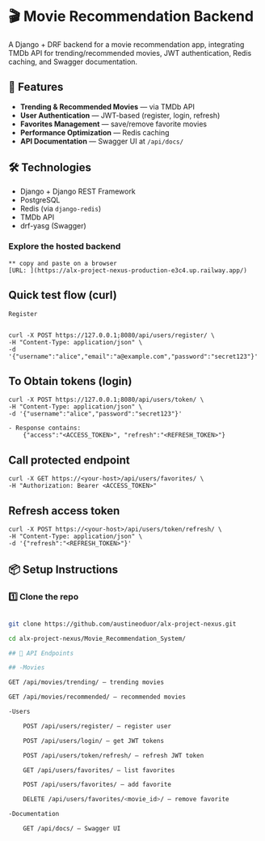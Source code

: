 # 🎬 Movie Recommendation Backend

A Django + DRF backend for a movie recommendation app, integrating TMDb API for trending/recommended movies, JWT authentication, Redis caching, and Swagger documentation.

## 🚀 Features
- **Trending & Recommended Movies** — via TMDb API
- **User Authentication** — JWT-based (register, login, refresh)
- **Favorites Management** — save/remove favorite movies
- **Performance Optimization** — Redis caching
- **API Documentation** — Swagger UI at `/api/docs/`

## 🛠 Technologies
- Django + Django REST Framework
- PostgreSQL
- Redis (via `django-redis`)
- TMDb API
- drf-yasg (Swagger)

### Explore the hosted backend
    ** copy and paste on a browser
    [URL: ](https://alx-project-nexus-production-e3c4.up.railway.app/)
    
## Quick test flow (curl)
    Register


    curl -X POST https://127.0.0.1;8080/api/users/register/ \
    -H "Content-Type: application/json" \
    -d '{"username":"alice","email":"a@example.com","password":"secret123"}'

## To Obtain tokens (login)

    curl -X POST https://127.0.0.1;8080/api/users/token/ \
    -H "Content-Type: application/json" \
    -d '{"username":"alice","password":"secret123"}'
    
    - Response contains:
        {"access":"<ACCESS_TOKEN>", "refresh":"<REFRESH_TOKEN>"}

## Call protected endpoint

    curl -X GET https://<your-host>/api/users/favorites/ \
    -H "Authorization: Bearer <ACCESS_TOKEN>"

## Refresh access token
    curl -X POST https://<your-host>/api/users/token/refresh/ \
    -H "Content-Type: application/json" \
    -d '{"refresh":"<REFRESH_TOKEN>"}'

## 📦 Setup Instructions

### 1️⃣ Clone the repo

```bash

git clone https://github.com/austineoduor/alx-project-nexus.git

cd alx-project-nexus/Movie_Recommendation_System/

## 📜 API Endpoints

## -Movies

GET /api/movies/trending/ — trending movies

GET /api/movies/recommended/ — recommended movies

-Users

    POST /api/users/register/ — register user

    POST /api/users/login/ — get JWT tokens

    POST /api/users/token/refresh/ — refresh JWT token

    GET /api/users/favorites/ — list favorites

    POST /api/users/favorites/ — add favorite

    DELETE /api/users/favorites/<movie_id>/ — remove favorite

-Documentation

    GET /api/docs/ — Swagger UI

